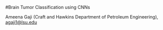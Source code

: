 #Brain Tumor Classification using CNNs

Ameena Gaji (Craft and Hawkins Department of Petroleum Engineering), agaji1@lsu.edu
